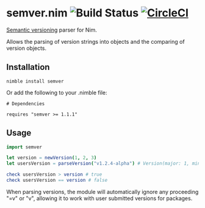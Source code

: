 # semver.nim ![Build Status](https://api.travis-ci.org/euantorano/semver.nim.svg) [![CircleCI](https://circleci.com/gh/euantorano/semver.nim/tree/master.svg?style=svg)](https://circleci.com/gh/euantorano/semver.nim/tree/master)

[Semantic versioning](http://semver.org/) parser for Nim.

Allows the parsing of version strings into objects and the comparing of version objects.

## Installation

```
nimble install semver
```

Or add the following to your .nimble file:

```
# Dependencies

requires "semver >= 1.1.1"
```

## Usage

```nim
import semver

let version = newVersion(1, 2, 3)
let usersVersion = parseVersion("v1.2.4-alpha") # Version(major: 1, minor: 2, path: 4, build: "alpha", metadata: "")

check usersVersion > version # true
check usersVersion == version # false
```

When parsing versions, the module will automatically ignore any proceeding "=v" or "v", allowing it to work with user submitted versions for packages.
